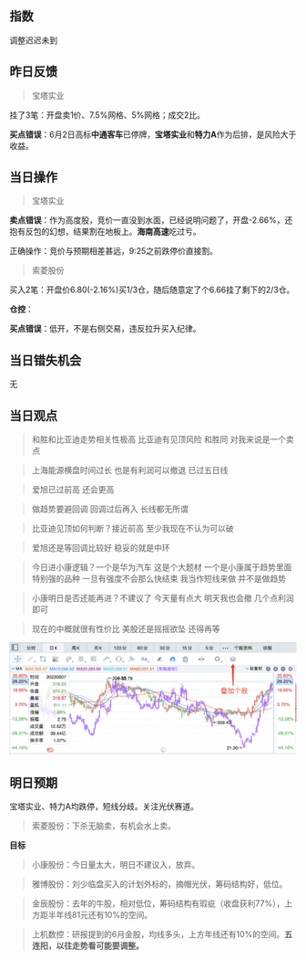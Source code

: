 ## 指数

调整迟迟未到

## 昨日反馈

> 宝塔实业

挂了3笔：开盘卖1价、7.5%网格、5%网格；成交2比。

**买点错误**：6月2日高标**中通客车**已停牌，**宝塔实业**和**特力A**作为后排，是风险大于收益。

## 当日操作

> 宝塔实业

**卖点错误**：作为高度股，竞价一直没到水面，已经说明问题了，开盘-2.66%，还抱有反包的幻想，结果割在地板上。**海南高速**吃过亏。

正确操作：竞价与预期相差甚远，9:25之前跌停价直接割。

> 索菱股份

买入2笔：开盘价6.80(-2.16%)买1/3仓，随后随意定了个6.66挂了剩下的2/3仓。

**仓控**：

**买点错误**：低开，不是右侧交易，违反拉升买入纪律。

## 当日错失机会

无

## 当日观点

> 和胜和比亚迪走势相关性极高 比亚迪有见顶风险 和胜同 对我来说是一个卖点

> 上海能源横盘时间过长 也是有利润可以撤退 已过五日线

> 爱旭已过前高 还会更高

> 做趋势要避回调 回调过后再入 长线都无所谓

> 比亚迪见顶如何判断？接近前高 至少我现在不认为可以破

> 爱旭还是等回调比较好 稳妥的就是中环

> 今日进小康逻辑？一个是华为汽车 这是个大题材 一个是小康属于趋势里面特别强的品种 一旦有强度不会那么快结束 我当作短线来做 并不是做趋势

> 小康明日是否还能再进？不建议了 今天量有点大 明天我也会撤 几个点利润即可

> 现在的中概就很有性价比 美股还是摇摇欲坠 还得再等

![img](2022-06-06_ybd_hsgf.png)


## 明日预期

宝塔实业、特力A均跌停，短线分歧。关注光伏赛道。

>索菱股份：下杀无脑卖，有机会水上卖。

**目标**

> 小康股份：今日量太大，明日不建议入，放弃。

> 雅博股份：刘少临盘买入的计划外标的，摘帽光伏，筹码结构好，低位。

> 金辰股份：去年的牛股，相对低位，筹码结构有瑕疵（收盘获利77%），上方距半年线81元还有10%的空间。

> 上机数控：研报提到的6月金股，均线多头，上方年线还有10%的空间。**五连阳，以往走势看可能要调整。**